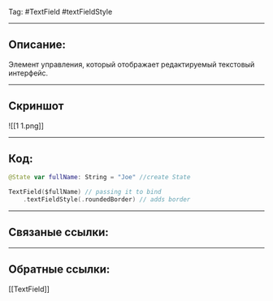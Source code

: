 Tag: #TextField #textFieldStyle

---
## Описание:
Элемент управления, который отображает редактируемый текстовый интерфейс.

---
## Скриншот
![[1 1.png]]

---
## Код:

``` swift
@State var fullName: String = "Joe" //create State

TextField($fullName) // passing it to bind
    .textFieldStyle(.roundedBorder) // adds border
```

---
## Связаные ссылки:


---
## Обратные ссылки:
[[TextField]]